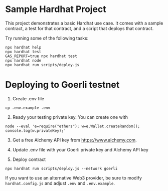 # Sample Hardhat Project

This project demonstrates a basic Hardhat use case. It comes with a sample contract, a test for that contract, and a script that deploys that contract.

Try running some of the following tasks:

```shell
npx hardhat help
npx hardhat test
GAS_REPORT=true npx hardhat test
npx hardhat node
npx hardhat run scripts/deploy.js
```

# Deploying to Goerli testnet

1. Create .env file
```shell
cp .env.example .env
```

2. Ready your testing private key. You can create one with

```shell
node --eval 'e=require("ethers"); w=e.Wallet.createRandom(); console.log(w.privateKey);'
```

3. Get a free Alchemy API key from https://www.alchemy.com.

4. Update .env file with your Goerli private key and Alchemy API key

5. Deploy contract
```shell
npx hardhat run scripts/deploy.js --network goerli
```

If you want to use an alternative Web3 provider, be sure to modify `hardhat.config.js` and adjust `.env` and `.env.example`.